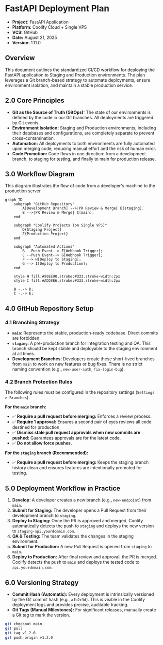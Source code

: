 # FastAPI Deployment Plan

- **Project:** FastAPI Application
- **Platform:** Coolify Cloud + Single VPS
- **VCS:** GitHub
- **Date:** August 21, 2025
- **Version:** 1.11.0

## Overview

This document outlines the standardized CI/CD workflow for deploying the FastAPI application to Staging and Production environments. The plan leverages a Git branch-based strategy to automate deployments, ensure environment isolation, and maintain a stable production service.

## 2.0 Core Principles

- **Git as the Source of Truth (GitOps):** The state of our environments is defined by the code in our Git branches. All deployments are triggered by Git events.
- **Environment Isolation:** Staging and Production environments, including their databases and configurations, are completely separate to prevent cross-contamination.
- **Automation:** All deployments to both environments are fully automated upon merging code, reducing manual effort and the risk of human error.
- **Code Promotion:** Code flows in one direction: from a development branch, to staging for testing, and finally to main for production release.

## 3.0 Workflow Diagram

This diagram illustrates the flow of code from a developer's machine to the production server.

```mermaid
graph TD
    subgraph "GitHub Repository"
        A[Development Branch] -->|PR Review & Merge| B(staging);
        B -->|PR Review & Merge| C(main);
    end

    subgraph "Coolify Projects (on Single VPS)"
        D{Staging Project}
        E{Production Project}
    end

    subgraph "Automated Actions"
        B --Push Event--> F[Webhook Trigger];
        C --Push Event--> G[Webhook Trigger];
        F --> H[Deploy to Staging];
        G --> I[Deploy to Production];
    end

    style H fill:#90EE90,stroke:#333,stroke-width:2px
    style I fill:#ADD8E6,stroke:#333,stroke-width:2px

    B -.-> D;
    C -.-> E;
```

## 4.0 GitHub Repository Setup

### 4.1 Branching Strategy

- **`main`**: Represents the stable, production-ready codebase. Direct commits are forbidden.
- **`staging`**: A pre-production branch for integration testing and QA. This branch should be kept stable and deployable to the staging environment at all times.
- **Development Branches**: Developers create these short-lived branches from `main` to work on new features or bug fixes. There is no strict naming convention (e.g., `new-user-auth`, `fix-login-bug`).

### 4.2 Branch Protection Rules

The following rules must be configured in the repository settings (`Settings > Branches`).

**For the `main` branch:**

- ✅ **Require a pull request before merging:** Enforces a review process.
- ✅ **Require 1 approval:** Ensures a second pair of eyes reviews all code destined for production.
- ✅ **Dismiss stale pull request approvals when new commits are pushed:** Guarantees approvals are for the latest code.
- ✅ **Do not allow force pushes.**

**For the `staging` branch (Recommended):**

- ✅ **Require a pull request before merging:** Keeps the staging branch history clean and ensures features are intentionally promoted for testing.

## 5.0 Deployment Workflow in Practice

1.  **Develop:** A developer creates a new branch (e.g., `new-endpoint`) from `main`.
2.  **Submit for Staging:** The developer opens a Pull Request from their development branch to `staging`.
3.  **Deploy to Staging:** Once the PR is approved and merged, Coolify automatically detects the push to `staging` and deploys the new version to `staging-api.yourdomain.com`.
4.  **QA & Testing:** The team validates the changes in the staging environment.
5.  **Submit for Production:** A new Pull Request is opened from `staging` to `main`.
6.  **Deploy to Production:** After final review and approval, the PR is merged. Coolify detects the push to `main` and deploys the tested code to `api.yourdomain.com`.

## 6.0 Versioning Strategy

- **Commit Hash (Automatic):** Every deployment is intrinsically versioned by the Git commit hash (e.g., `a1b2c3d`). This is visible in the Coolify deployment logs and provides precise, auditable tracking.
- **Git Tags (Manual Milestones):** For significant releases, manually create a Git tag to mark the version.

```bash
git checkout main
git pull
git tag v1.2.0
git push origin v1.2.0
```
